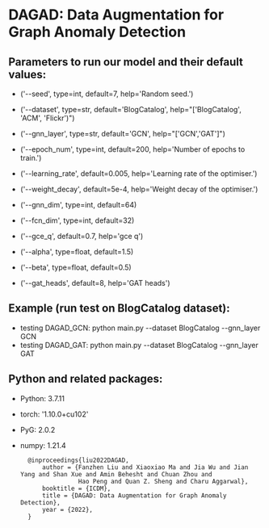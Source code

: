 # DAGAD: Data Augmentation for Graph Anomaly Detection

## Parameters to run our model and their default values:
-   ('--seed', type=int, default=7, help='Random seed.')
-    ('--dataset', type=str, default='BlogCatalog', help="['BlogCatalog', 'ACM', 'Flickr')")
-    ('--gnn_layer', type=str, default='GCN', help="['GCN','GAT']")
-    ('--epoch_num', type=int, default=200, help='Number of epochs to train.')
-    ('--learning_rate', default=0.005, help='Learning rate of the optimiser.')
-    ('--weight_decay', default=5e-4, help='Weight decay of the optimiser.')
    
-    ('--gnn_dim', type=int, default=64)
-    ('--fcn_dim', type=int, default=32)
-    ('--gce_q', default=0.7, help='gce q')
-    ('--alpha', type=float, default=1.5)
-    ('--beta', type=float, default=0.5)
-    ('--gat_heads', default=8, help='GAT heads')

## Example (run test on BlogCatalog dataset):
- testing DAGAD_GCN: python main.py --dataset BlogCatalog --gnn_layer GCN 
- testing DAGAD_GAT: python main.py --dataset BlogCatalog --gnn_layer GAT 

## Python and related packages:
- Python: 3.7.11
- torch: '1.10.0+cu102'
- PyG: 2.0.2
- numpy: 1.21.4
    
        @inproceedings{liu2022DAGAD, 
    	    author = {Fanzhen Liu and Xiaoxiao Ma and Jia Wu and Jian Yang and Shan Xue and Amin Behesht and Chuan Zhou and
                      Hao Peng and Quan Z. Sheng and Charu Aggarwal},
    	    booktitle = {ICDM},
    	    title = {DAGAD: Data Augmentation for Graph Anomaly Detection},
    	    year = {2022},
        }
